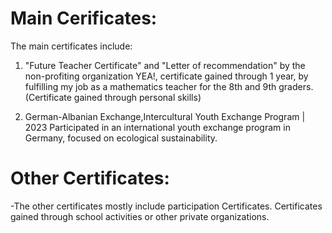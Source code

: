 # Main Cerificates:
The main certificates include:
1) "Future Teacher Certificate" and "Letter of recommendation" by the non-profiting organization YEA!, certificate gained through 1 year, by fulfilling my job as a mathematics teacher for the 8th and 9th graders.(Certificate gained through personal skills)
   
2) German-Albanian Exchange,Intercultural Youth Exchange Program | 2023
Participated in an international youth exchange program in Germany, focused on ecological sustainability.

# Other Certificates:
-The other certificates mostly include participation Certificates. 
Certificates gained through school activities or other private organizations.
